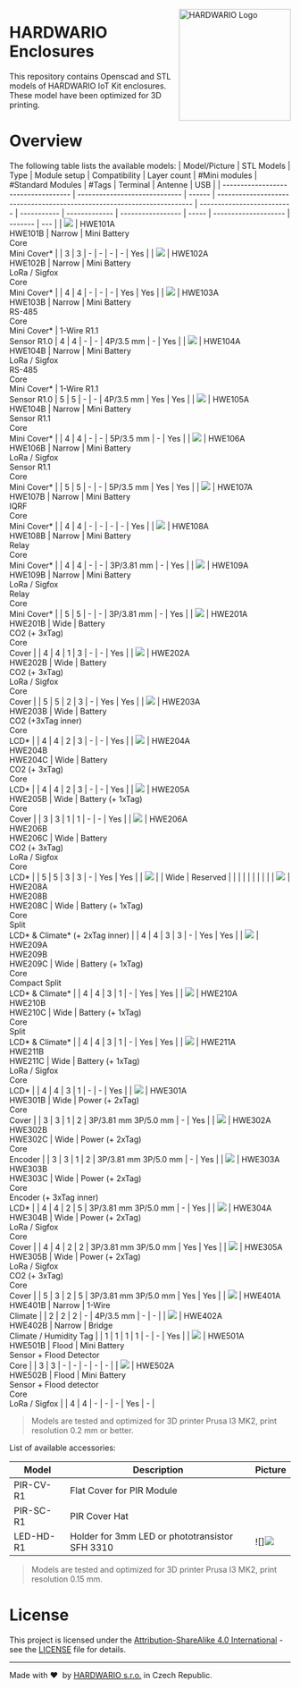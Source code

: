<a href="https://www.hardwario.com/"><img src="https://www.hardwario.com/ci/assets/hw-logo.svg" width="200" alt="HARDWARIO Logo" align="right"></a>


# HARDWARIO Enclosures

This repository contains Openscad and STL models of HARDWARIO IoT Kit enclosures. These model have been optimized for 3D printing.

# Overview

The following table lists the available models:
| Model/Picture   | STL Models                    | Type   | Module setup                                                            | Compatibility              | Layer count | #Mini modules | #Standard Modules | #Tags | Terminal             | Antenne | USB |
| ----------------------------------- | ----------------------------- | ------ | ----------------------------------------------------------------------- | -------------------------- | ----------- | ------------- | ----------------- | ----- | -------------------- | ------- | --- |
| ![](doc/hwe101.png) | HWE101A<br>HWE101B            | Narrow | Mini Battery<br>Core<br>Mini Cover\*                                    |                            | 3           | 3             | \-                | \-    | \-                   | \-      | Yes |
| ![](doc/hwe102.png) | HWE102A<br>HWE102B            | Narrow | Mini Battery<br>LoRa / Sigfox<br>Core<br>Mini Cover\*                   |                            | 4           | 4             | \-                | \-    | \-                   | Yes     | Yes |
| ![](doc/hwe103.png) | HWE103A<br>HWE103B            | Narrow | Mini Battery<br>RS-485<br>Core<br>Mini Cover\*                          | 1-Wire R1.1<br>Sensor R1.0 | 4           | 4             | \-                | \-    | 4P/3.5 mm            | \-      | Yes |
| ![](doc/hwe104.png) | HWE104A<br>HWE104B            | Narrow | Mini Battery<br>LoRa / Sigfox<br>RS-485<br>Core<br>Mini Cover\*         | 1-Wire R1.1<br>Sensor R1.0 | 5           | 5             | \-                | \-    | 4P/3.5 mm            | Yes     | Yes |
| ![](doc/hwe105.png) | HWE105A<br>HWE104B            | Narrow | Mini Battery<br>Sensor R1.1<br>Core<br>Mini Cover\*                     |                            | 4           | 4             | \-                | \-    | 5P/3.5 mm            | \-      | Yes |
| ![](doc/hwe106.png) | HWE106A<br>HWE106B            | Narrow | Mini Battery<br>LoRa / Sigfox<br>Sensor R1.1<br>Core<br>Mini Cover\*    |                            | 5           | 5             | \-                | \-    | 5P/3.5 mm            | Yes     | Yes |
| ![](doc/hwe107.png) | HWE107A<br>HWE107B            | Narrow | Mini Battery<br>IQRF<br>Core<br>Mini Cover\*                            |                            | 4           | 4             | \-                | \-    | \-                   | \-      | Yes |
| ![](doc/hwe108.png) | HWE108A<br>HWE108B            | Narrow | Mini Battery<br>Relay<br>Core<br>Mini Cover\*                           |                            | 4           | 4             | \-                | \-    | 3P/3.81 mm           | \-      | Yes |
| ![](doc/hwe109.png) | HWE109A<br>HWE109B            | Narrow | Mini Battery<br>LoRa / Sigfox<br>Relay<br>Core<br>Mini Cover\*          |                            | 5           | 5             | \-                | \-    | 3P/3.81 mm           | \-      | Yes |
| ![](doc/hwe201.png) | HWE201A<br>HWE201B            | Wide   | Battery<br>CO2 (+ 3xTag)<br>Core<br>Cover                               |                            | 4           | 4             | 1                 | 3     | \-                   | \-      | Yes |
| ![](doc/hwe202.png) | HWE202A<br>HWE202B            | Wide   | Battery<br>CO2 (+ 3xTag)<br>LoRa / Sigfox<br>Core<br>Cover              |                            | 5           | 5             | 2                 | 3     | \-                   | Yes     | Yes |
| ![](doc/hwe203.png) | HWE203A<br>HWE203B            | Wide   | Battery<br>CO2 (+3xTag inner)<br>Core<br>LCD\*                          |                            | 4           | 4             | 2                 | 3     | \-                   | \-      | Yes |
| ![](doc/hwe204.png) | HWE204A<br>HWE204B<br>HWE204C | Wide   | Battery<br>CO2 (+ 3xTag)<br>Core<br>LCD\*                               |                            | 4           | 4             | 2                 | 3     | \-                   | \-      | Yes |
| ![](doc/hwe205.png) | HWE205A<br>HWE205B            | Wide   | Battery (+ 1xTag)<br>Core<br>Cover                                      |                            | 3           | 3             | 1                 | 1     | \-                   | \-      | Yes |
| ![](doc/hwe206.png) | HWE206A<br>HWE206B<br>HWE206C | Wide   | Battery<br>CO2 (+ 3xTag)<br>LoRa / Sigfox<br>Core<br>LCD\*              |                            | 5           | 5             | 3                 | 3     | \-                   | Yes     | Yes |
| ![](doc/hwe202.png) |                               | Wide   | Reserved                                                                |                            |             |               |                   |       |                      |         |     |
| ![](doc/hwe208.png) | HWE208A<br>HWE208B<br>HWE208C | Wide   | Battery (+ 1xTag)<br>Core<br>Split<br>LCD\* & Climate\* (+ 2xTag inner) |                            | 4           | 4             | 3                 | 3     | \-                   | Yes     | Yes |
| ![](doc/hwe209.png) | HWE209A<br>HWE209B<br>HWE209C | Wide   | Battery (+ 1xTag)<br>Core<br>Compact Split<br>LCD\* & Climate\*         |                            | 4           | 4             | 3                 | 1     | \-                   | Yes     | Yes |
| ![](doc/hwe210.png) | HWE210A<br>HWE210B<br>HWE210C | Wide   | Battery (+ 1xTag)<br>Core<br>Split<br>LCD\* & Climate\*                 |                            | 4           | 4             | 3                 | 1     | \-                   | Yes     | Yes |
| ![](doc/hwe211.png) | HWE211A<br>HWE211B<br>HWE211C | Wide   | Battery (+ 1xTag)<br>LoRa / Sigfox<br>Core<br>LCD\*                     |                            | 4           | 4             | 3                 | 1     | \-                   | \-      | Yes |
| ![](doc/hwe301.png) | HWE301A<br>HWE301B            | Wide   | Power (+ 2xTag)<br>Core<br>Cover                                        |                            | 3           | 3             | 1                 | 2     | 3P/3.81 mm 3P/5.0 mm | \-      | Yes |
| ![](doc/hwe302.png) | HWE302A<br>HWE302B<br>HWE302C | Wide   | Power (+ 2xTag)<br>Core<br>Encoder                                      |                            | 3           | 3             | 1                 | 2     | 3P/3.81 mm 3P/5.0 mm | \-      | Yes |
| ![](doc/hwe301.png) | HWE303A<br>HWE303B<br>HWE303C | Wide   | Power (+ 2xTag)<br>Core<br>Encoder (+ 3xTag inner)<br>LCD\*             |                            | 4           | 4             | 2                 | 5     | 3P/3.81 mm 3P/5.0 mm | \-      | Yes |
| ![](doc/hwe303.png) | HWE304A<br>HWE304B            | Wide   | Power (+ 2xTag)<br>LoRa / Sigfox<br>Core<br>Cover                       |                            | 4           | 4             | 2                 | 2     | 3P/3.81 mm 3P/5.0 mm | Yes     | Yes |
| ![](doc/hwe305.png) | HWE305A<br>HWE305B            | Wide   | Power (+ 2xTag)<br>LoRa / Sigfox<br>CO2 (+ 3xTag)<br>Core<br>Cover      |                            | 5           | 3             | 2                 | 5     | 3P/3.81 mm 3P/5.0 mm | Yes     | Yes |
| ![](doc/hwe401.png) | HWE401A<br>HWE401B            | Narrow | 1-Wire<br>Climate                                                       |                            | 2           | 2             | 2                 | \-    | 4P/3.5 mm            | \-      | \-  |
| ![](doc/hwe402.png) | HWE402A<br>HWE402B            | Narrow | Bridge<br>Climate / Humidity Tag                                        |                            | 1           | 1             | 1                 | 1     | \-                   | \-      | Yes |
| ![](doc/hwe501.png) | HWE501A<br>HWE501B            | Flood  | Mini Battery<br>Sensor + Flood Detector<br>Core                         |                            | 3           | 3             | \-                | \-    | \-                   | \-      | \-  |
| ![](doc/hwe502.png) | HWE502A<br>HWE502B            | Flood  | Mini Battery<br>Sensor + Flood detector<br>Core<br>LoRa / Sigfox        |                            | 4           | 4             | \-                | \-    | \-                   | Yes     | \-  |


> Models are tested and optimized for 3D printer Prusa I3 MK2, print resolution 0.2 mm or better.


List of available accessories:

| Model  | Description                                      | Picture                                  |
|--------|--------------------------------------------------|------------------------------------------|
| PIR-CV-R1 | Flat Cover for PIR Module<br>                    |                                          |
| PIR-SC-R1 | PIR Cover Hat<br>                                |                                          |
| LED-HD-R1 | Holder for 3mm LED or phototransistor SFH 3310   |![]![](doc/led-hd.png)                       |

> Models are tested and optimized for 3D printer Prusa I3 MK2, print resolution 0.15 mm.

# License

This project is licensed under the [Attribution-ShareAlike 4.0 International](https://creativecommons.org/licenses/by-sa/4.0/) - see the [LICENSE](LICENSE) file for details.

---

Made with &#x2764;&nbsp; by [HARDWARIO s.r.o.](https://www.hardwario.com) in Czech Republic.
